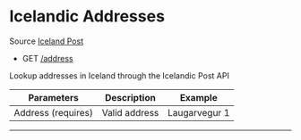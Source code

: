 # Icelandic Addresses

Source [Iceland Post](https://postur.is)

-  GET [/address](https://apis.is/address)

Lookup addresses in Iceland through the Icelandic Post API

| Parameters         | Description   | Example       |
|--------------------|---------------|---------------|
| Address (requires) | Valid address | Laugarvegur 1 |

---
